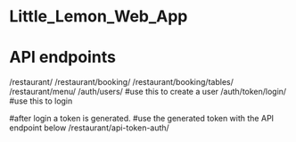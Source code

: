 # Little_Lemon_Web_App
API endpoints
=============
/restaurant/
/restaurant/booking/
/restaurant/booking/tables/
/restaurant/menu/
/auth/users/  #use this to create a user
/auth/token/login/  #use this to login

#after login a token is generated.
#use the generated token with the API endpoint below
/restaurant/api-token-auth/
